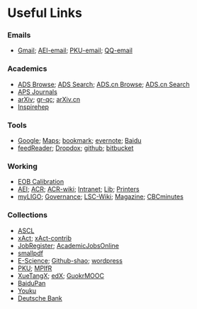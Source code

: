# Useful Links

### Emails

- [Gmail](http://www.gmail.com); 
  [AEI-email](http://mailserv.aei.mpg.de/);
  [PKU-email](http://water.pku.edu.cn);
  [QQ-email](http://mail.qq.com/)

### Academics

- [ADS Browse](http://adsabs.harvard.edu/bib_abs.html);
  [ADS Search](http://adsabs.harvard.edu/abstract_service.html);
  [ADS.cn Browse](http://ads.bao.ac.cn/bib_abs.html);
  [ADS.cn Search](http://ads.bao.ac.cn/abstract_service.html)
- [APS Journals](http://journals.aps.org/)
- [arXiv](http://www.arXiv.org);
  [gr-qc](http://arxiv.org/list/gr-qc/new);
  [arXiv.cn](http://cn.arXiv.org)
- [Inspirehep](http://inspirehep.net/)
  
### Tools  
  
- [Google](http://www.google.com/ncr); 
  [Maps](https://www.google.com/maps);
  [bookmark](https://www.google.com/bookmarks/);
  [evernote](https://www.evernote.com/Home.action);
  [Baidu](http://www.baidu.com)
- [feedReader](http://feedreader.com/online/);
  [Dropdox](https://www.dropbox.com/home);
  [github](https://github.com/);
  [bitbucket](https://bitbucket.org/)


### Working

- [EOB Calibration](https://galahad.aei.mpg.de/~lshao/LVC/EOB_Calibration/Individual_Cases/)
- [AEI](http://www.aei.mpg.de/); 
  [ACR](http://www.aei.mpg.de/1282161/Astrophysical_and_Cosmological_Relativity);
  [ACR-wiki](https://astro-cosmo-rel-wiki.aei.mpg.de);
  [Intranet](https://intranet.aei.mpg.de/);
  [Lib](http://vlibserv.aei.mpg.de/libero/WebOpac.cls?VERSION=2&ACTION=LANGXX&RSN=0&DATA=MPI&TOKEN=IDZHhA0ePV3537&Z=1);
  [Printers](https://intranet.aei.mpg.de/general-information/it-department/it-help-center-golm/how-to/printers-at-aei-golm)
- [myLIGO](https://my.ligo.org/);
  [Governance](http://www.ligo.org/about/governance.php);
  [LSC-Wiki](https://wiki.ligo.org/viewauth/LSC/WebHome);
  [Magazine](http://www.ligo.org/magazine/);
  [CBCminutes](https://www.lsc-group.phys.uwm.edu/ligovirgo/cbcnote/CBCminutes)

### Collections

- [ASCL](http://ascl.net/)
- [xAct](http://www.xact.es/index.html);
	[xAct-contrib](http://contrib.xact.es/)
- [JobRegister](https://jobregister.aas.org/);
  [AcademicJobsOnline](https://academicjobsonline.org)
- [smallpdf](http://smallpdf.com/)
- [E-Science](http://www.escience.cn/people/shao);
  [Github-shao](http://friendshao.github.io);
  [wordpress](https://myfriendshao.wordpress.com/)
- [PKU](http://www.pku.edu.cn/);
  [MPIfR](http://www.mpifr-bonn.mpg.de/2169/en)
- [XueTangX](http://www.xuetangx.com/dashboard);
  [edX](https://courses.edx.org/dashboard);
  [GuokrMOOC](http://mooc.guokr.com/)
- [BaiduPan](http://pan.baidu.com)
- [Youku](http://www.youku.com/)
- [Deutsche Bank](https://meine.deutsche-bank.de/trxm/db/)


